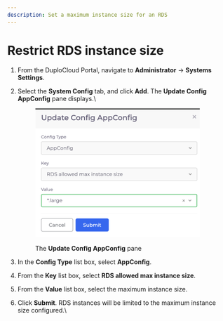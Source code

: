 ```yaml
---
description: Set a maximum instance size for an RDS
---
```


# Restrict RDS instance size

1. From the DuploCloud Portal, navigate to **Administrator** -> **Systems Settings**.
2.  Select the **System Config** tab, and click **Add**. The **Update Config AppConfig** pane displays.\


    <div align="left"><figure><img src="../../../../.gitbook/assets/RDS size limit image (1).png" alt="" width="375"><figcaption><p>The <strong>Update Config AppConfig</strong> pane  </p></figcaption></figure></div>
3. In the **Config Type** list box, select **AppConfig**.
4. From the **Key** list box, select **RDS allowed max instance size**.
5. From the **Value** list box, select the maximum instance size.&#x20;
6. Click **Submit**. RDS instances will be limited to the maximum instance size configured.\
